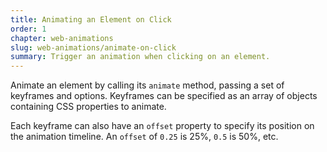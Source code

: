 ```yaml
---
title: Animating an Element on Click
order: 1
chapter: web-animations
slug: web-animations/animate-on-click
summary: Trigger an animation when clicking on an element.
---
```


Animate an element by calling its `animate` method, passing a set of keyframes and options. Keyframes can be specified as an array
of objects containing CSS properties to animate.

Each keyframe can also have an `offset` property to specify its position on the animation timeline. An `offset` of `0.25` is 25%, `0.5` is 50%, etc.
